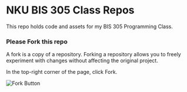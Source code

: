 # NKU BIS 305 Class Repos
This repo holds code and assets for my BIS 305 Programming Class.

### Please Fork this repo
A fork is a copy of a repository. Forking a repository allows you to freely experiment with changes without affecting the original project. 

In the top-right corner of the page, click Fork.

![Fork Button](https://github.com/m2web/nku305/blob/master/images/ForkButton.PNG?raw=true)